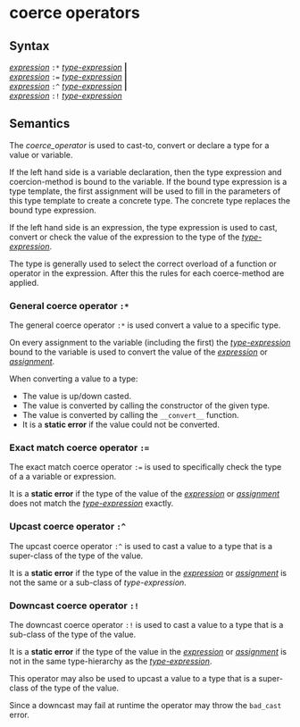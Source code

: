 # coerce operators

## Syntax

[_expression_](expression.md) `:*` [_type-expression_](type_expression.md) __|__\
[_expression_](expression.md) `:=` [_type-expression_](type_expression.md) __|__\
[_expression_](expression.md) `:^` [_type-expression_](type_expression.md) __|__\
[_expression_](expression.md) `:!` [_type-expression_](type_expression.md)

## Semantics
The _coerce_operator_ is used to cast-to, convert or declare a type for a value
or variable.

If the left hand side is a variable declaration, then the type expression and
coercion-method is bound to the variable. If the bound type expression is a type
template, the first assignment will be used to fill in the parameters of this
type template to create a concrete type. The concrete type replaces the bound
type expression.

If the left hand side is an expression, the type expression is used to cast,
convert or check the value of the expression to the type of the
[_type-expression_](type_expression.md).

The type is generally used to select the correct overload of a function or
operator in the expression. After this the rules for each coerce-method are
applied.

### General coerce operator `:*`
The general coerce operator `:*` is used convert a value to a specific type.

On every assignment to the variable (including the first) the
[_type-expression_](type_expression.md) bound to the variable is used to convert
the value of the [_expression_](expression.md) or [_assignment_](assignment.md).

When converting a value to a type:
 - The value is up/down casted.
 - The value is converted by calling the constructor of the given type.
 - The value is converted by calling the `__convert__` function.
 - It is a **static error** if the value could not be converted.

### Exact match coerce operator `:=`
The exact match coerce operator `:=` is used to specifically check the type of a
a variable or expression.

It is a **static error** if the type of the value of the
[_expression_](expression.md) or [_assignment_](assignment.md) does not match
the [_type-expression_](type_expression.md) exactly.

### Upcast coerce operator `:^`
The upcast coerce operator `:^` is used to cast a value to a type that is a
super-class of the type of the value.

It is a **static error** if the type of the value in the
[_expression_](expression.md) or [_assignment_](assignment.md) is not the same
or a sub-class of _type-expression_.

### Downcast coerce operator `:!`
The downcast coerce operator `:!` is used to cast a value to a type that is a
sub-class of the type of the value.

It is a **static error** if the type of the value in the
[_expression_](expression.md) or [_assignment_](assignment.md) is not in the
same type-hierarchy as the [_type-expression_](type_expression.md).

This operator may also be used to upcast a value to a type that is a super-class
of the type of the value.

Since a downcast may fail at runtime the operator may throw the `bad_cast`
error.
